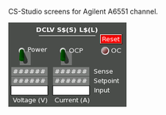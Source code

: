 CS-Studio screens for Agilent A6551 channel.

![alt tag](https://github.com/JeffersonLab/clas12-epics/blob/hotfix-v1.1.1/apps/A6551App/op/opi/A6551.png)
